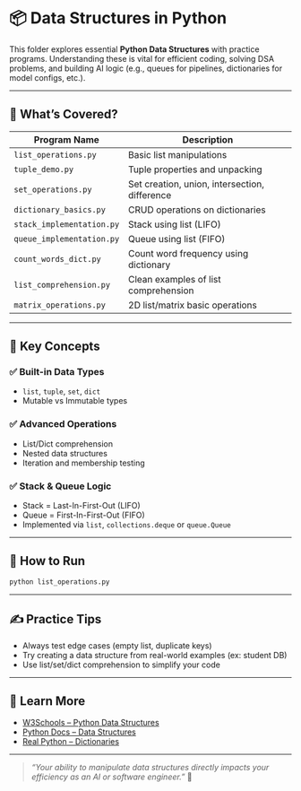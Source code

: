 # 📦 Data Structures in Python

This folder explores essential **Python Data Structures** with practice programs. Understanding these is vital for efficient coding, solving DSA problems, and building AI logic (e.g., queues for pipelines, dictionaries for model configs, etc.).

---

## 🧠 What’s Covered?

| Program Name              | Description                                   |
| ------------------------- | --------------------------------------------- |
| `list_operations.py`      | Basic list manipulations                      |
| `tuple_demo.py`           | Tuple properties and unpacking                |
| `set_operations.py`       | Set creation, union, intersection, difference |
| `dictionary_basics.py`    | CRUD operations on dictionaries               |
| `stack_implementation.py` | Stack using list (LIFO)                       |
| `queue_implementation.py` | Queue using list (FIFO)                       |
| `count_words_dict.py`     | Count word frequency using dictionary         |
| `list_comprehension.py`   | Clean examples of list comprehension          |
| `matrix_operations.py`    | 2D list/matrix basic operations               |

---

## 📘 Key Concepts

### ✅ Built-in Data Types

* `list`, `tuple`, `set`, `dict`
* Mutable vs Immutable types

### ✅ Advanced Operations

* List/Dict comprehension
* Nested data structures
* Iteration and membership testing

### ✅ Stack & Queue Logic

* Stack = Last-In-First-Out (LIFO)
* Queue = First-In-First-Out (FIFO)
* Implemented via `list`, `collections.deque` or `queue.Queue`

---

## 🧪 How to Run

```bash
python list_operations.py
```

---

## ✍️ Practice Tips

* Always test edge cases (empty list, duplicate keys)
* Try creating a data structure from real-world examples (ex: student DB)
* Use list/set/dict comprehension to simplify your code

---

## 🔗 Learn More

* [W3Schools – Python Data Structures](https://www.w3schools.com/python/python_data_structures.asp)
* [Python Docs – Data Structures](https://docs.python.org/3/tutorial/datastructures.html)
* [Real Python – Dictionaries](https://realpython.com/python-dicts/)

---

> *“Your ability to manipulate data structures directly impacts your efficiency as an AI or software engineer.”* 🧠
